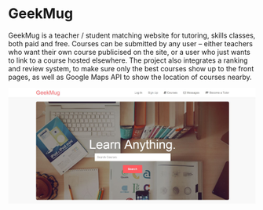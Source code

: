 # GeekMug

GeekMug is a teacher / student matching website for tutoring, skills classes, both paid and free. Courses can be submitted by any user – either teachers who want their own course publicised on the site, or a user who just wants to link to a course hosted elsewhere. The project also integrates a ranking and review system, to make sure only the best courses show up to the front pages, as well as Google Maps API to show the location of courses nearby.

<a href="http://geekmug.praveer922.webfactional.com/"><img src="/app/assets/images/screenshot.JPG"></a>
